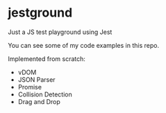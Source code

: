 # jestground

Just a JS test playground using Jest

You can see some of my code examples in this repo.

Implemented from scratch:
- vDOM
- JSON Parser
- Promise
- Collision Detection
- Drag and Drop
